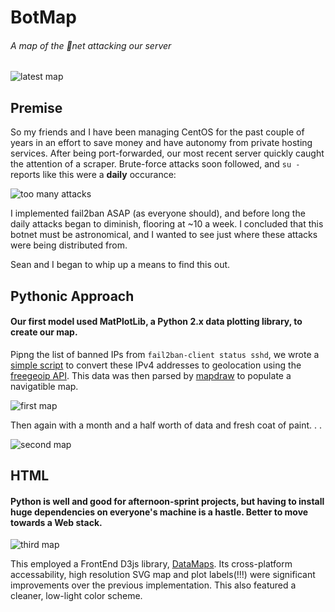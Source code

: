 # BotMap
###### A map of the 🤖net attacking our server

![latest map](http://i.imgur.com/CvZjrcN.png)

## Premise

So my friends and I have been managing CentOS for the past couple of years in an effort to save money and have autonomy from private hosting services. After being port-forwarded, our most recent server quickly caught the attention of a scraper. Brute-force attacks soon followed, and `su -` reports like this were a **daily** occurance: 

![too many attacks](https://cdn.discordapp.com/attachments/210674878297145344/292148277456011264/image.jpg)

I implemented fail2ban ASAP (as everyone should), and before long the daily attacks began to diminish, flooring at ~10 a week. I concluded that this botnet must be astronomical, and I wanted to see just where these attacks were being distributed from. 

Sean and I began to whip up a means to find this out.

## Pythonic Approach

#### Our first model used MatPlotLib, a Python 2.x data plotting library, to create our map.

Pipng the list of banned IPs from `fail2ban-client status sshd`, we wrote a [simple script](https://github.com/MarinMakers/attackermap/blob/master/ip_lookup.py) to convert these IPv4 addresses to geolocation using the [freegeoip API](freegeoip.net). This data was then parsed by [mapdraw](https://github.com/MarinMakers/attackermap/blob/master/mapdraw.py) to populate a navigatible map.

![first map](http://i.imgur.com/NmBSpyH.png)

Then again with a month and a half worth of data and fresh coat of paint. . .

![second map](http://i.imgur.com/c5YulOD.png)

## HTML
#### Python is well and good for afternoon-sprint projects, but having to install huge dependencies on everyone's machine is a hastle. Better to move towards a Web stack. 

![third map](http://i.imgur.com/BGB4Eb1.png)

This employed a FrontEnd D3js library, [DataMaps](http://datamaps.github.io/). Its cross-platform accessability, high resolution SVG map and plot labels(!!!) were significant improvements over the previous implementation. This also featured a cleaner, low-light color scheme.
